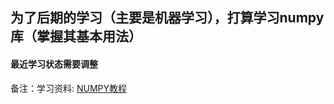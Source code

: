 ## 为了后期的学习（主要是机器学习），打算学习numpy库（掌握其基本用法）
#### 最近学习状态需要调整

备注：学习资料: [NUMPY教程](https://cs231n.github.io/python-numpy-tutorial/#numpy)
